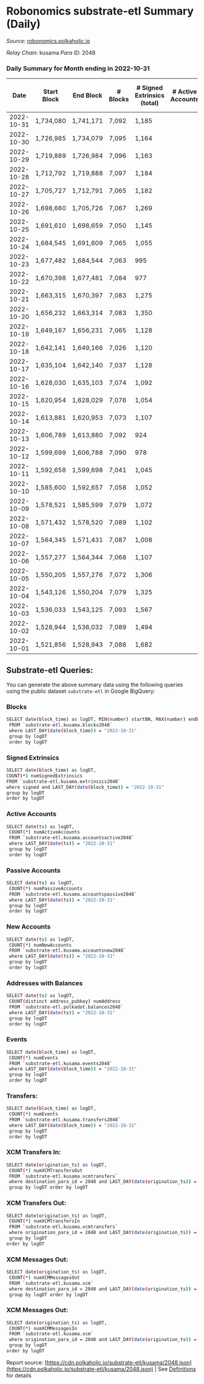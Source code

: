 # Robonomics substrate-etl Summary (Daily)

_Source_: [robonomics.polkaholic.io](https://robonomics.polkaholic.io)

*Relay Chain*: kusama
*Para ID*: 2048



### Daily Summary for Month ending in 2022-10-31


| Date | Start Block | End Block | # Blocks | # Signed Extrinsics (total) | # Active Accounts | # Passive | # New | # Addresses with Balances | # Events | # Transfers | # XCM Transfers In | # XCM Transfers Out | # XCM In | # XCM Out | Issues | 
| ---- | ----------- | --------- | -------- | --------------------------- | ----------------- | --------- | ----- | ------------------------- | -------- | ----------- | ------------------ | ------------------- | -------- | --------- | ------ |
| 2022-10-31 | 1,734,080 | 1,741,171 | 7,092 | 1,185 |  |  |  | 2,865 | 40,763 | 13  |   |   |  |  |  |
| 2022-10-30 | 1,726,985 | 1,734,079 | 7,095 | 1,164 |  |  |  |  | 40,794 | 2  |   |   |  |  |  |
| 2022-10-29 | 1,719,889 | 1,726,984 | 7,096 | 1,163 |  |  |  |  | 40,809 | 3  |   |   |  |  |  |
| 2022-10-28 | 1,712,792 | 1,719,888 | 7,097 | 1,184 |  |  |  |  | 40,978 | 10  |   |   |  |  |  |
| 2022-10-27 | 1,705,727 | 1,712,791 | 7,065 | 1,182 |  |  |  | 2,861 | 40,902 | 7  |   |   |  |  |  |
| 2022-10-26 | 1,698,660 | 1,705,726 | 7,067 | 1,269 |  |  |  |  | 41,307 | 8  |   |   |  |  |  |
| 2022-10-25 | 1,691,610 | 1,698,659 | 7,050 | 1,145 |  |  |  |  | 40,575 | 5  |   |   |  |  |  |
| 2022-10-24 | 1,684,545 | 1,691,609 | 7,065 | 1,055 |  |  |  | 2,850 | 40,317 | 10  |   |   |  |  |  |
| 2022-10-23 | 1,677,482 | 1,684,544 | 7,063 | 995 |  |  |  | 2,847 | 39,737 | 3  |   |   |  |  |  |
| 2022-10-22 | 1,670,398 | 1,677,481 | 7,084 | 977 |  |  |  | 2,845 | 39,752 | 5  |   |   |  |  |  |
| 2022-10-21 | 1,663,315 | 1,670,397 | 7,083 | 1,275 |  |  |  | 2,845 | 40,957 | 4  |   |   |  |  |  |
| 2022-10-20 | 1,656,232 | 1,663,314 | 7,083 | 1,350 |  |  |  |  | 41,098 | 13  |   |   |  |  |  |
| 2022-10-19 | 1,649,167 | 1,656,231 | 7,065 | 1,128 |  |  |  | 2,835 | 40,058 | 8  |   |   |  |  |  |
| 2022-10-18 | 1,642,141 | 1,649,166 | 7,026 | 1,120 |  |  |  |  | 39,822 | 1  |   |   |  |  |  |
| 2022-10-17 | 1,635,104 | 1,642,140 | 7,037 | 1,128 |  |  |  | 2,831 | 39,956 | 3  |   |   |  |  |  |
| 2022-10-16 | 1,628,030 | 1,635,103 | 7,074 | 1,092 |  |  |  | 2,826 | 39,873 | 7  |   |   |  |  |  |
| 2022-10-15 | 1,620,954 | 1,628,029 | 7,076 | 1,054 |  |  |  | 2,826 | 39,716 | 2  |   |   |  |  |  |
| 2022-10-14 | 1,613,881 | 1,620,953 | 7,073 | 1,107 |  |  |  | 2,825 | 40,091 | 4  |   |   |  |  |  |
| 2022-10-13 | 1,606,789 | 1,613,880 | 7,092 | 924 |  |  |  | 2,824 | 39,346 | 5  |   |   |  |  |  |
| 2022-10-12 | 1,599,699 | 1,606,788 | 7,090 | 978 |  |  |  | 2,823 | 39,637 | 4  |   |   |  |  |  |
| 2022-10-11 | 1,592,658 | 1,599,698 | 7,041 | 1,045 |  |  |  | 2,821 | 39,816 | 2  |   |   |  |  |  |
| 2022-10-10 | 1,585,600 | 1,592,657 | 7,058 | 1,052 |  |  |  | 2,820 | 39,938 | 3  |   |   |  |  |  |
| 2022-10-09 | 1,578,521 | 1,585,599 | 7,079 | 1,072 |  |  |  | 2,819 | 40,123 | 7  |   |   |  |  |  |
| 2022-10-08 | 1,571,432 | 1,578,520 | 7,089 | 1,102 |  |  |  | 2,815 | 40,298 | 8  |   |   |  |  |  |
| 2022-10-07 | 1,564,345 | 1,571,431 | 7,087 | 1,008 |  |  |  | 2,812 | 39,964 | 3  |   |   |  |  |  |
| 2022-10-06 | 1,557,277 | 1,564,344 | 7,068 | 1,107 |  |  |  | 2,812 | 40,230 | 5  |   |   |  |  |  |
| 2022-10-05 | 1,550,205 | 1,557,276 | 7,072 | 1,306 |  |  |  | 2,811 | 41,106 | 2  |   |   |  |  |  |
| 2022-10-04 | 1,543,126 | 1,550,204 | 7,079 | 1,325 |  |  |  | 2,807 | 41,159 | 14  |   |   |  |  |  |
| 2022-10-03 | 1,536,033 | 1,543,125 | 7,093 | 1,567 |  |  |  |  | 42,386 | 15  |   |   |  |  |  |
| 2022-10-02 | 1,528,944 | 1,536,032 | 7,089 | 1,494 |  |  |  |  | 41,986 | 9  |   |   |  |  |  |
| 2022-10-01 | 1,521,856 | 1,528,943 | 7,088 | 1,682 |  |  |  |  | 42,444 | 5  |   |   |  |  |  |

## Substrate-etl Queries:
You can generate the above summary data using the following queries using the public dataset `substrate-etl` in Google BigQuery:

### Blocks
```bash
SELECT date(block_time) as logDT, MIN(number) startBN, MAX(number) endBN, COUNT(*) numBlocks 
 FROM `substrate-etl.kusama.blocks2048`  
 where LAST_DAY(date(block_time)) = "2022-10-31" 
 group by logDT 
 order by logDT
```

### Signed Extrinsics
```bash
SELECT date(block_time) as logDT, 
COUNT(*) numSignedExtrinsics 
FROM `substrate-etl.kusama.extrinsics2048`  
where signed and LAST_DAY(date(block_time)) = "2022-10-31" 
group by logDT 
order by logDT
```

### Active Accounts
```bash
SELECT date(ts) as logDT, 
 COUNT(*) numActiveAccounts 
 FROM `substrate-etl.kusama.accountsactive2048` 
 where LAST_DAY(date(ts)) = "2022-10-31" 
 group by logDT 
 order by logDT
```

### Passive Accounts
```bash
SELECT date(ts) as logDT, 
 COUNT(*) numPassiveAccounts 
 FROM `substrate-etl.kusama.accountspassive2048` 
 where LAST_DAY(date(ts)) = "2022-10-31" 
 group by logDT 
 order by logDT
```

### New Accounts
```bash
SELECT date(ts) as logDT, 
 COUNT(*) numNewAccounts 
 FROM `substrate-etl.kusama.accountsnew2048` 
 where LAST_DAY(date(ts)) = "2022-10-31" 
 group by logDT
 order by logDT
```

### Addresses with Balances
```bash
SELECT date(ts) as logDT,
 COUNT(distinct address_pubkey) numAddress 
 FROM `substrate-etl.polkadot.balances2048` 
 where LAST_DAY(date(ts)) = "2022-10-31" 
 group by logDT 
 order by logDT
```

### Events
```bash
SELECT date(block_time) as logDT, 
 COUNT(*) numEvents 
 FROM `substrate-etl.kusama.events2048` 
 where LAST_DAY(date(block_time)) = "2022-10-31" 
 group by logDT 
 order by logDT
```

### Transfers:
```bash
SELECT date(block_time) as logDT, 
 COUNT(*) numEvents 
 FROM `substrate-etl.kusama.transfers2048` 
 where LAST_DAY(date(block_time)) = "2022-10-31" 
 group by logDT 
 order by logDT
```

### XCM Transfers In:
```bash
SELECT date(origination_ts) as logDT, 
 COUNT(*) numXCMTransfersOut 
 FROM `substrate-etl.kusama.xcmtransfers` 
 where destination_para_id = 2048 and LAST_DAY(date(origination_ts)) = "2022-10-31" 
 group by logDT order by logDT
```

### XCM Transfers Out:
```bash
SELECT date(origination_ts) as logDT, 
 COUNT(*) numXCMTransfersIn 
 FROM `substrate-etl.kusama.xcmtransfers` 
 where origination_para_id = 2048 and LAST_DAY(date(origination_ts)) = "2022-10-31" 
 group by logDT 
order by logDT
```

### XCM Messages Out:
```bash
SELECT date(origination_ts) as logDT, 
 COUNT(*) numXCMMessagesOut 
 FROM `substrate-etl.kusama.xcm` 
 where destination_para_id = 2048 and LAST_DAY(date(origination_ts)) = "2022-10-31" 
 group by logDT order by logDT
```

### XCM Messages Out:
```bash
SELECT date(origination_ts) as logDT, 
 COUNT(*) numXCMMessagesIn 
 FROM `substrate-etl.kusama.xcm` 
 where origination_para_id = 2048 and LAST_DAY(date(origination_ts)) = "2022-10-31" 
 group by logDT 
order by logDT
```


Report source: [https://cdn.polkaholic.io/substrate-etl/kusama/2048.json](https://cdn.polkaholic.io/substrate-etl/kusama/2048.json) | See [Definitions](/DEFINITIONS.md) for details
